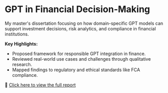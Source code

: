 # GPT in Financial Decision-Making

My master's dissertation focusing on how domain-specific GPT models can support investment decisions, risk analytics, and compliance in financial institutions.

**Key Highlights:**
- Proposed framework for responsible GPT integration in finance.
- Reviewed real-world use cases and challenges through qualitative research.
- Mapped findings to regulatory and ethical standards like FCA compliance.

📄 [Click here to view the full report](./Dissertation.pdf)
